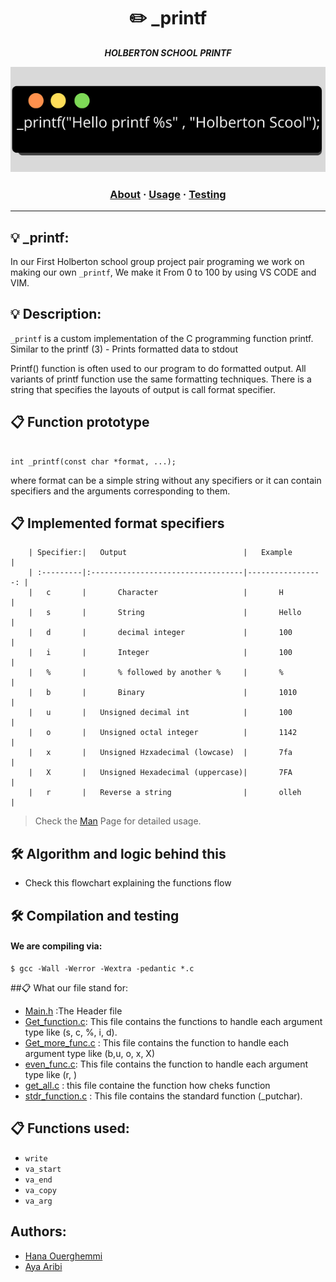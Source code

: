 <h1 align="center">
	✏️ _printf
</h1>

<p align="center">
	<b><i>HOLBERTON SCHOOL PRINTF</i></b><br>
</p>
<p align="center">
	<img ="_printf" src="_printf.png"/>

</p>

<h3 align="center">
	<a href="#Description">About</a>
	<span> · </span>
	<a href="#Algorithm-and-logic-behind-this">Usage</a>
	<span> · </span>
	<a href="#Compilation-and-testing">Testing</a>
</h3>

---

## 💡 _printf:

In our First Holberton school group project pair programing we work on making our own `_printf`,
We make it From 0 to 100 by using VS CODE and VIM.

## 💡 Description: 

`_printf` is a custom implementation of the C programming function printf. Similar to the printf (3) - Prints formatted data to stdout

Printf() function is often used to our program to do formatted output. All variants of printf function use the same formatting techniques. There is a string that specifies the layouts of output is call format specifier.

## 📋  Function prototype
```{r mon_bloc, echo = FALSE, WARNING = TRUE}

int _printf(const char *format, ...);
```
where format can be a simple string without any specifiers or it can contain specifiers and the arguments corresponding to them.

## 📋  Implemented format specifiers

		| Specifier:|	Output							|	Example			|
		| :---------|:----------------------------------|-----------------:	|
		|	c		|		Character					|		H			|
		|	s		|		String						|		Hello		|
		|	d		|		decimal integer				|		100			|	
		|	i		|		Integer						|		100			|
		|	%		|		% followed by another %		|		%			|
		|	b		|		Binary						|		1010		|
		|	u		|	Unsigned decimal int			|		100			|
		|   o		|	Unsigned octal integer			|		1142		|
		|	x		|	Unsigned Hzxadecimal (lowcase)	|		7fa			|
		|	X		|	Unsigned Hexadecimal (uppercase)|		7FA			|
		|	r		|	Reverse a string				|		olleh		|



>Check the [Man](https://github.com/HanaOuerghemmi/holbertonschool-printf/blob/main/man_3_printf) Page for detailed usage.

## 🛠️  Algorithm and logic behind this
* Check this flowchart explaining the functions flow


## 🛠️  Compilation and testing

#### We are compiling via:
```{r mon_bloc, echo = FALSE, WARNING = TRUE}
$ gcc -Wall -Werror -Wextra -pedantic *.c
```

##📋  What our file stand for:

* [Main.h](https://github.com/HanaOuerghemmi/holbertonschool-printf/blob/main/main.h) :The Header file
* [Get_function.c](https://github.com/HanaOuerghemmi/holbertonschool-printf/blob/main/get_function.c):  This file contains the functions to handle each argument type like (s, c, %, i, d).
* [Get_more_func.c](https://github.com/HanaOuerghemmi/holbertonschool-printf/blob/main/get_more_func.c) : This file contains the function to handle each argument type like (b,u, o, x, X)
* [even_func.c](https://github.com/HanaOuerghemmi/holbertonschool-printf/blob/main/even_func.c): This file contains the function to handle each argument type like (r, )
* [get_all.c](https://github.com/HanaOuerghemmi/holbertonschool-printf/blob/main/get_all.c) : this file containe the function how cheks function 
* [stdr_function.c](https://github.com/HanaOuerghemmi/holbertonschool-printf/blob/main/stdr_function.c) : This file contains the standard function (_putchar).


## 📋  Functions used:

* `write`
* `va_start` 
* `va_end` 
* `va_copy`
* `va_arg`
 
## Authors:
* [Hana Ouerghemmi](https://github.com/HanaOuerghemmi)
* [Aya Aribi](https://github.com/ayaaribi123)
 
